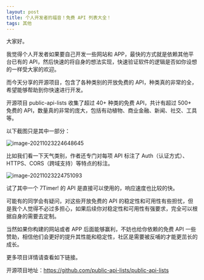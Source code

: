 ```yaml
---
layout: post
title: 个人开发者的福音！免费 API 列表大全！
tags: 其他
---
```


大家好。

我觉得个人开发者如果要自己开发一些网站和 APP，最快的方式就是依赖其他平台已有的 API，然后快速的将自身的想法实现，快速验证软件的逻辑是否如你设想的一样受大家的欢迎。

而今天分享的开源项目，包含了各种类别的开放免费的 API，种类真的非常的全，希望能够帮助到你快速进行开发。

开源项目 public-api-lists 收集了超过 40+ 种类的免费 API，共计有超过 500+ 免费的 API，数量真的非常的庞大，包括有动植物、商业金融、新闻、社交、工具等。

以下截图只是其中一部分：

![image-20211023224648645](https://7465-test-3c9b5e-books-1301492295.tcb.qcloud.la/images/compress_image-20211023224648645.png)

比如我们看一下天气类别，作者还专门对每项 API 标注了 Auth（认证方式）、HTTPS、CORS（跨域支持）等特点的标注。

![image-20211023224751093](https://7465-test-3c9b5e-books-1301492295.tcb.qcloud.la/images/compress_image-20211023224751093.png)

试了其中一个 7Timer! 的 API 是直接可以使用的，响应速度也比较的快。

可能有的同学会有疑问，对这些开放免费的 API 的稳定性和可用性有些担忧，但是我个人觉得不必过多担心，如果后续你对稳定性和可用性有强要求，完全可以根据自身的需要去定制。

当然如果你构建的网站或者 APP 后面能够赢利，不妨也给你依赖的免费 API 一些赞助，相信他们会更好的提升其性能和稳定性，社区是需要被反哺的才能更茁长的成长。

更多项目详情请查看如下链接。

开源项目地址：https://github.com/public-api-lists/public-api-lists
